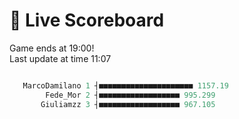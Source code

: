 # 🚩 Live Scoreboard
Game ends at 19:00!   
Last update at time 11:07
```R

   MarcoDamilano 1 ┤■■■■■■■■■■■■■■■■■■■■■ 1157.19   
        Fede_Mor 2 ┤■■■■■■■■■■■■■■■■■■ 995.299      
       Giuliamzz 3 ┤■■■■■■■■■■■■■■■■■■ 967.105      

```

